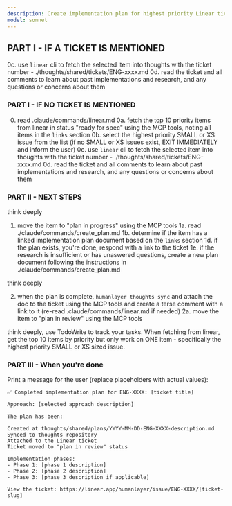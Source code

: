 ```yaml
---
description: Create implementation plan for highest priority Linear ticket ready for spec
model: sonnet
---
```


## PART I - IF A TICKET IS MENTIONED

0c. use `linear` cli to fetch the selected item into thoughts with the ticket number - ./thoughts/shared/tickets/ENG-xxxx.md
0d. read the ticket and all comments to learn about past implementations and research, and any questions or concerns about them


### PART I - IF NO TICKET IS MENTIONED

0.  read .claude/commands/linear.md
0a. fetch the top 10 priority items from linear in status "ready for spec" using the MCP tools, noting all items in the `links` section
0b. select the highest priority SMALL or XS issue from the list (if no SMALL or XS issues exist, EXIT IMMEDIATELY and inform the user)
0c. use `linear` cli to fetch the selected item into thoughts with the ticket number - ./thoughts/shared/tickets/ENG-xxxx.md
0d. read the ticket and all comments to learn about past implementations and research, and any questions or concerns about them

### PART II - NEXT STEPS

think deeply

1. move the item to "plan in progress" using the MCP tools
1a. read ./claude/commands/create_plan.md
1b. determine if the item has a linked implementation plan document based on the `links` section
1d. if the plan exists, you're done, respond with a link to the ticket
1e. if the research is insufficient or has unaswered questions, create a new plan document following the instructions in ./claude/commands/create_plan.md

think deeply

2. when the plan is complete, `humanlayer thoughts sync` and attach the doc to the ticket using the MCP tools and create a terse comment with a link to it (re-read .claude/commands/linear.md if needed)
2a. move the item to "plan in review" using the MCP tools

think deeply, use TodoWrite to track your tasks. When fetching from linear, get the top 10 items by priority but only work on ONE item - specifically the highest priority SMALL or XS sized issue.

### PART III - When you're done


Print a message for the user (replace placeholders with actual values):

```
✅ Completed implementation plan for ENG-XXXX: [ticket title]

Approach: [selected approach description]

The plan has been:

Created at thoughts/shared/plans/YYYY-MM-DD-ENG-XXXX-description.md
Synced to thoughts repository
Attached to the Linear ticket
Ticket moved to "plan in review" status

Implementation phases:
- Phase 1: [phase 1 description]
- Phase 2: [phase 2 description]
- Phase 3: [phase 3 description if applicable]

View the ticket: https://linear.app/humanlayer/issue/ENG-XXXX/[ticket-slug]
```
